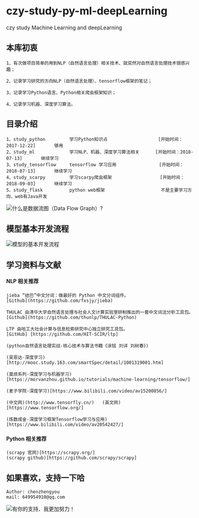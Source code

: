 # czy-study-py-ml-deepLearning

czy study Machine Learning and deepLearning

## 本库初衷

    1、有次做项目简单的用到NLP（自然语言处理）相关技术、就突然对自然语言处理技术很感兴趣；

    2、记录学习研究的方向NLP（自然语言处理）、tensorflow框架的笔记；

    3、记录学习Python语言、Python相关爬虫框架知识；

    4、记录学习机器、深度学习算法。

## 目录介绍

    1、study_python         学习Python知识点                   [开始时间：2017-12-22]       够用
    2、study_ml             学习NLP、机器、深度学习算法相关      [开始时间：2018-07-13]       继续学习
    3、study_tensorflow     tensorflow 学习应用                [开始时间：2018-07-13]       继续学习
    4、study_scarpy         学习scarpy爬虫框架                  [开始时间：2018-09-03]       继续学习
    5、study_flask          python web框架                     不是主要学习方向、web有Java开发

![](https://github.com/andyczy/czy-study-deepLearning/blob/master/tensors_flowing.gif "什么是数据流图（Data Flow Graph）?")

## 模型基本开发流程

![](https://github.com/andyczy/czy-study-py-ml-deepLearning/blob/master/model.png "模型的基本开发流程")

## 学习资料与文献

#### NLP 相关推荐

    jieba “结巴”中文分词：做最好的 Python 中文分词组件。
    [Github](https://github.com/fxsjy/jieba)

    THULAC 由清华大学自然语言处理与社会人文计算实验室研制推出的一套中文词法分析工具包。
    [Github](https://github.com/thunlp/THULAC-Python)

    LTP 由哈工大社会计算与信息检索研究中心独立研究工具包。
    [GitHub] [https://github.com/HIT-SCIR/ltp]

    (python自然语言处理实战-核心技术与算法书籍《涂铭 刘详 刘树春》)

    (吴恩达-深度学习)[http://mooc.study.163.com/smartSpec/detail/1001319001.htm]

    (莫烦系列-深度学习与机器学习)[https://morvanzhou.github.io/tutorials/machine-learning/tensorflow/]

    (麦子学院-深度学习)[https://www.bilibili.com/video/av15200856/]

    (中文网)(http://www.tensorfly.cn/)   (英文网)[https://www.tensorflow.org/]

    (炼数成金-深度学习框架Tensorflow学习与应用)[https://www.bilibili.com/video/av20542427/]

#### Python 相关推荐

    (scrapy 官网)[https://scrapy.org/]
    (scrapy github)[https://github.com/scrapy/scrapy]

## 如果喜欢，支持一下哈

    Author: chenzhengyou
    mail: 649954910@qq.com

![](https://github.com/andyczy/czy-study-deepLearning/blob/master/vxz.jpg "有你的支持、我更加努力！")
